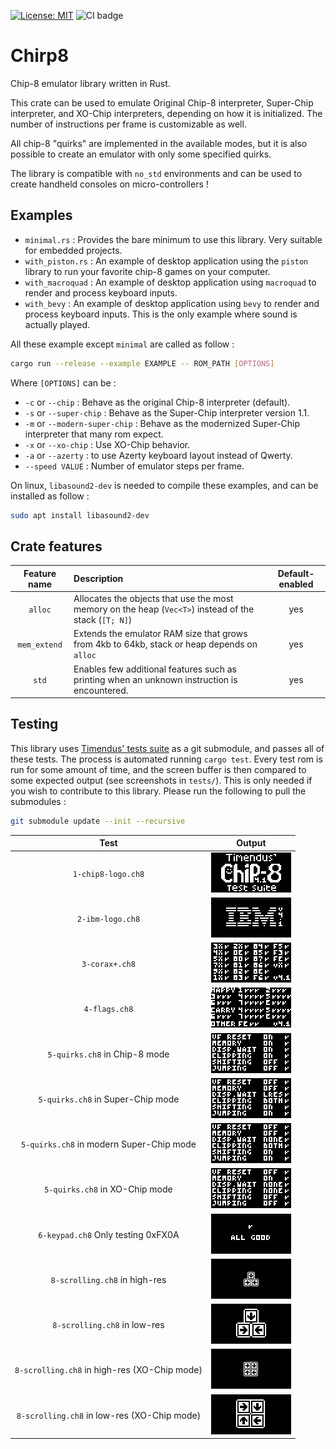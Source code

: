 [![License: MIT](https://img.shields.io/badge/License-MIT-yellow.svg)](https://opensource.org/licenses/MIT)
![CI badge](https://github.com/BriceCroix/chirp8/actions/workflows/rust.yml/badge.svg)

# Chirp8

Chip-8 emulator library written in Rust.

This crate can be used to emulate Original Chip-8 interpreter,
Super-Chip interpreter, and XO-Chip interpreters, depending on how it is
initialized. The number of instructions per frame is customizable as well.

All chip-8 "quirks" are implemented in the available modes, but it is also
possible to create an emulator with only some specified quirks. 

The library is compatible with `no_std` environments and can be used to create
handheld consoles on micro-controllers !

## Examples

- `minimal.rs` : Provides the bare minimum to use this library.
    Very suitable for embedded projects.
- `with_piston.rs` : An example of desktop application using the
    `piston` library to run your favorite chip-8 games on your computer.
- `with_macroquad` : An example of desktop application using `macroquad`
    to render and process keyboard inputs.
- `with_bevy` : An example of desktop application using `bevy` to render and
    process keyboard inputs. This is the only example where sound is actually
    played.

All these example except `minimal` are called as follow :
```sh
cargo run --release --example EXAMPLE -- ROM_PATH [OPTIONS]
```

Where `[OPTIONS]` can be :
- `-c` or `--chip` : Behave as the original Chip-8 interpreter (default).
- `-s` or `--super-chip` : Behave as the Super-Chip interpreter version 1.1.
- `-m` or `--modern-super-chip` : Behave as the modernized Super-Chip interpreter that many rom expect. 
- `-x` or `--xo-chip` : Use XO-Chip behavior.
- `-a` or `--azerty` : to  use Azerty keyboard layout instead of Qwerty.
- `--speed VALUE` : Number of emulator steps per frame.

On linux, `libasound2-dev` is needed to compile these examples, and can be installed as follow :
```sh
sudo apt install libasound2-dev
```

## Crate features

| **Feature name** | **Description**                                                                                       | **Default-enabled** |
| :--------------: | :---------------------------------------------------------------------------------------------------- | :-----------------: |
|     `alloc`      | Allocates the objects that use the most memory on the heap (`Vec<T>`) instead of the stack (`[T; N]`) |         yes         |
|   `mem_extend`   | Extends the emulator RAM size that grows from 4kb to 64kb, stack or heap depends on `alloc`           |         yes         |
|      `std`       | Enables few additional features such as printing when an unknown instruction is encountered.          |         yes         |

## Testing

This library uses [Timendus' tests suite](https://github.com/Timendus/chip8-test-suite.git) as a git submodule,
and passes all of these tests. The process is automated running `cargo test`.
Every test rom is run for some amount of time, and the screen buffer is then
compared to some expected output (see screenshots in `tests/`).
This is only needed if you wish to contribute to this library.
Please run the following to pull the submodules :

```sh
git submodule update --init --recursive
```

|                   **Test**                   |                    **Output**                     |
| :------------------------------------------: | :-----------------------------------------------: |
|              `1-chip8-logo.ch8`              |        ![screenshot](tests/chip8_logo.bmp)        |
|               `2-ibm-logo.ch8`               |         ![screenshot](tests/ibm_logo.bmp)         |
|                `3-corax+.ch8`                |          ![screenshot](tests/corax+.bmp)          |
|                `4-flags.ch8`                 |          ![screenshot](tests/flags.bmp)           |
|        `5-quirks.ch8` in Chip-8 mode         |       ![screenshot](tests/quirks_chip8.bmp)       |
|      `5-quirks.ch8` in Super-Chip mode       | ![screenshot](tests/quirks_super_chip_legacy.bmp) |
|   `5-quirks.ch8` in modern Super-Chip mode   | ![screenshot](tests/quirks_super_chip_modern.bmp) |
|        `5-quirks.ch8` in XO-Chip mode        |      ![screenshot](tests/quirks_xo_chip.bmp)      |
|      `6-keypad.ch8` Only testing 0xFX0A      |       ![screenshot](tests/keypad_FX0A.bmp)        |
|        `8-scrolling.ch8` in high-res         |     ![screenshot](tests/scrolling_hires.bmp)      |
|         `8-scrolling.ch8` in low-res         |     ![screenshot](tests/scrolling_lores.bmp)      |
| `8-scrolling.ch8` in high-res (XO-Chip mode) | ![screenshot](tests/scrolling_xo_chip_hires.bmp)  |
| `8-scrolling.ch8` in low-res (XO-Chip mode)  | ![screenshot](tests/scrolling_xo_chip_lores.bmp)  |
